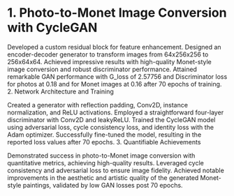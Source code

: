 # 1. Photo-to-Monet Image Conversion with CycleGAN

Developed a custom residual block for feature enhancement.
Designed an encoder-decoder generator to transform images from 64x256x256 to 256x64x64.
Achieved impressive results with high-quality Monet-style image conversion and robust discriminator performance.
Attained remarkable GAN performance with G_loss of 2.57756 and Discriminator loss for photos at 0.18 and for Monet images at 0.16 after 70 epochs of training.
2. Network Architecture and Training

Created a generator with reflection padding, Conv2D, instance normalization, and ReLU activations.
Employed a straightforward four-layer discriminator with Conv2D and leakyReLU.
Trained the CycleGAN model using adversarial loss, cycle consistency loss, and identity loss with the Adam optimizer.
Successfully fine-tuned the model, resulting in the reported loss values after 70 epochs.
3. Quantifiable Achievements

Demonstrated success in photo-to-Monet image conversion with quantitative metrics, achieving high-quality results.
Leveraged cycle consistency and adversarial loss to ensure image fidelity.
Achieved notable improvements in the aesthetic and artistic quality of the generated Monet-style paintings, validated by low GAN losses post 70 epochs.
